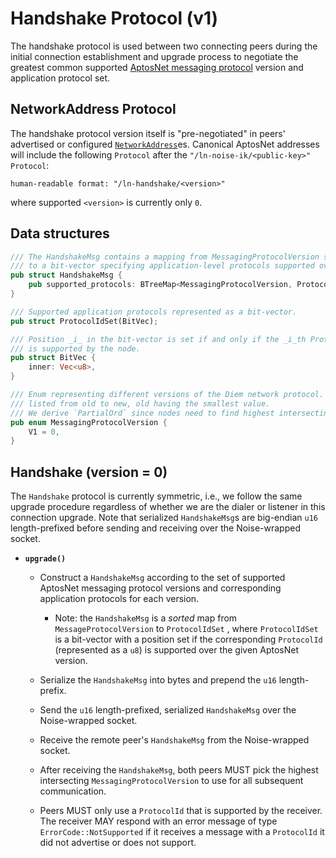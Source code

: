 # Handshake Protocol (v1)

The handshake protocol is used between two connecting peers during the initial connection establishment and upgrade process to negotiate the greatest common supported [AptosNet messaging protocol](messaging-v1.md) version and application protocol set.

## NetworkAddress Protocol

The handshake protocol version itself is "pre-negotiated" in peers' advertised or configured [`NetworkAddress`](network-address.md)es. Canonical AptosNet addresses will include the following `Protocol` after the `"/ln-noise-ik/<public-key>"` `Protocol`:

```
human-readable format: "/ln-handshake/<version>"
```

where supported `<version>` is currently only `0`.

## Data structures

```rust
/// The HandshakeMsg contains a mapping from MessagingProtocolVersion suppported by the node
/// to a bit-vector specifying application-level protocols supported over that version.
pub struct HandshakeMsg {
    pub supported_protocols: BTreeMap<MessagingProtocolVersion, ProtocolIdSet>,
}

/// Supported application protocols represented as a bit-vector.
pub struct ProtocolIdSet(BitVec);

/// Position _i_ in the bit-vector is set if and only if the _i_th ProtocolId variant
/// is supported by the node.
pub struct BitVec {
    inner: Vec<u8>,
}

/// Enum representing different versions of the Diem network protocol. These should be
/// listed from old to new, old having the smallest value.
/// We derive `PartialOrd` since nodes need to find highest intersecting protocol version.
pub enum MessagingProtocolVersion {
    V1 = 0,
}
```

## Handshake (version = 0)

The `Handshake` protocol is currently symmetric, i.e., we follow the same upgrade procedure regardless of whether we are the dialer or listener in this connection upgrade. Note that serialized `HandshakeMsg`s are big-endian `u16` length-prefixed before sending and receiving over the Noise-wrapped socket.

* **`upgrade()`**

  * Construct a `HandshakeMsg` according to the set of supported AptosNet messaging protocol versions and corresponding application protocols for each version.

    * Note: the `HandshakeMsg` is a _sorted_ map from `MessageProtocolVersion` to `ProtocolIdSet` , where `ProtocolIdSet` is a bit-vector with a position set if the corresponding `ProtocolId` (represented as a `u8`) is supported over the given AptosNet version.

  * Serialize the `HandshakeMsg` into bytes and prepend the `u16` length-prefix.
  * Send the `u16` length-prefixed, serialized `HandshakeMsg` over the Noise-wrapped socket.
  * Receive the remote peer's `HandshakeMsg` from the Noise-wrapped socket.
  * After receiving the `HandshakeMsg`, both peers MUST pick the highest intersecting `MessagingProtocolVersion` to use for all subsequent communication.
  * Peers MUST only use a `ProtocolId` that is supported by the receiver. The receiver MAY respond with an error message of type `ErrorCode::NotSupported` if it receives a message with a `ProtocolId` it did not advertise or does not support.

<!-- TODO(philiphayes): describe and implement hardening: enforce maximum number of entries in supported_protocols map, maximum length of BitVec, no duplicates -->
